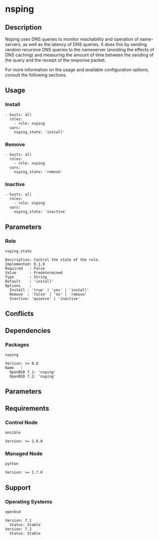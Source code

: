 # nsping

## Description

Nsping uses DNS queries to monitor reachability and operation of name-servers,
as well as the latency of DNS queries. It does this by sending random recursive
DNS queries to the nameserver (avoiding the effects of DNS caching) and
measuring the amount of time between the sending of the query and the receipt
of the response packet.

For more information on the usage and available configuration options,
consult the following sections.

## Usage

### Install

```
- hosts: all
  roles:
    - role: nsping
  vars:
    nsping_state: 'install'
```

### Remove

```
- hosts: all
  roles:
    - role: nsping
  vars:
    nsping_state: 'remove'
```

### Inactive

```
- hosts: all
  roles:
    - role: nsping
  vars:
    nsping_state: 'inactive'
```

## Parameters

### Role

`nsping_state`

    Description: Control the state of the role.
    Implemented: 0.1.0
    Required   : False
    Value      : Predetermined
    Type       : String
    Default    : 'install'
    Options    :
      Install : 'true' | 'yes' | 'install'
      Remove  : 'false' | 'no' | 'remove'
      Inactive: 'quiesce' | 'inactive'

## Conflicts

## Dependencies

### Packages

`nsping`

    Version: >= 0.8
    Name   :
      OpenBSD 7.1: 'nsping'
      OpenBSD 7.2: 'nsping'

## Parameters

## Requirements

### Control Node

`ansible`

    Version: >= 2.8.0

### Managed Node

`python`

    Version: >= 2.7.0

## Support

### Operating Systems

`openbsd`

    Version: 7.1
      Status: Stable
    Version: 7.2
      Status: Stable
